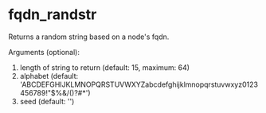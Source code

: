 # fqdn_randstr
Returns a random string based on a node's fqdn.

Arguments (optional):

1. length of string to return (default: 15, maximum: 64)
2. alphabet (default: 'ABCDEFGHIJKLMNOPQRSTUVWXYZabcdefghijklmnopqrstuvwxyz0123456789!"$%&/()?#*')
3. seed (default: '')
